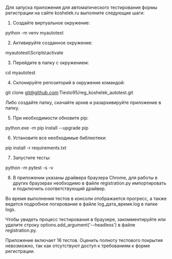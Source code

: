 Для запуска приложения для автоматического тестирования формы регистрации на сайте koshelek.ru выполните следующие шаги:

1) Создайте виртуальное окружение:

python -m venv myautotest

2) Активируйте созданное окружение:

myautotest\Scripts\activate

3) Перейдите в папку с окружением:

cd myautotest

4) Склонируйте репозиторий в окружение командой:

git clone git@github.com:Tiesto95/reg_koshelek_autotest.git

Либо создайте папку, скачайте архив и разархивируйте приложение в папку.

5) При необходимости обновите pip:

python.exe -m pip install --upgrade pip

6) Установите все необходимые библиотеки:

pip install -r requirements.txt

7) Запустите тесты:

python -m pytest -s -v

8) В приложении указаны драйвера браузера Chrome, для работы в других браузерах необходимо в файле registration.py импортировать и подключить соответствующий драйвер. 

Во время выполнения тестов в консоли отображается прогресс, а также ведется подробное логирование в файле log_дата_время.log в папке logs.

Чтобы увидеть процесс тестирования в браузере, закомментируйте или удалите строку options.add_argument('--headless') в файле registration.py.

Приложение включает 16 тестов. Оценить полноту тестового покрытия невозможно, так как отсутствуют доступ к требованиям к форме регистрации.
